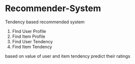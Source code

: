 # Recommender-System
Tendency based recommended system
1. FInd User Profile
2. Find Item Profile
3. Find User Tendency
4. Find Item Tendency

based on value of user and item tendency predict their ratings
